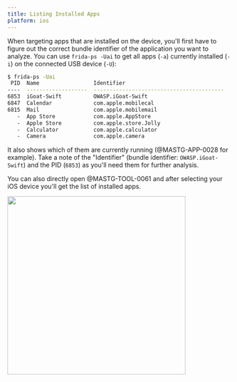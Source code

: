 ```yaml
---
title: Listing Installed Apps
platform: ios
---
```


When targeting apps that are installed on the device, you'll first have to figure out the correct bundle identifier of the application you want to analyze. You can use `frida-ps -Uai` to get all apps (`-a`) currently installed (`-i`) on the connected USB device (`-U`):

```bash
$ frida-ps -Uai
 PID  Name                 Identifier
----  -------------------  -----------------------------------------
6853  iGoat-Swift          OWASP.iGoat-Swift
6847  Calendar             com.apple.mobilecal
6815  Mail                 com.apple.mobilemail
   -  App Store            com.apple.AppStore
   -  Apple Store          com.apple.store.Jolly
   -  Calculator           com.apple.calculator
   -  Camera               com.apple.camera
```

It also shows which of them are currently running (@MASTG-APP-0028 for example). Take a note of the "Identifier" (bundle identifier: `OWASP.iGoat-Swift`) and the PID (`6853`) as you'll need them for further analysis.

You can also directly open @MASTG-TOOL-0061 and after selecting your iOS device you'll get the list of installed apps.

<img src="/Images/Chapters/0x06b/grapefruit_installed_apps.png" width="400px" />

